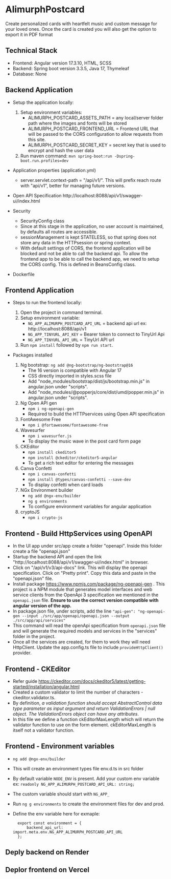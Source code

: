 # AlimurphPostcard

Create personalized cards with heartfelt music and custom message for your loved ones. Once the card is created you will also get the option to export it in PDF format

## Technical Stack
* Frontend: Angular version 17.3.10, HTML, SCSS
* Backend: Spring boot version 3.3.5, Java 17, Thymeleaf
* Database: None

## Backend Application

* Setup the application locally:
    1. Setup environment variables:
        - ALIMURPH_POSTCARD_ASSETS_PATH = any local/server folder path where the images and fonts will be stored
        - ALIMURPH_POSTCARD_FRONTEND_URL = Frontend URL that will be passed to the CORS configuration to allow requests from this site.
        - ALIMURPH_POSTCARD_SECRET_KEY = secret key that is used to encrypt and hash the user data
    2. Run maven command: `mvn spring-boot:run -Dspring-boot.run.profiles=dev`

* Application properties (application.yml)
    - server.servlet.context-path = "/api/v1/". This will prefix reach route with "api/v1", better for managing future versions.

* Open API Specification
http://localhost:8088/api/v1/swagger-ui/index.html

* Security
    - SecurityConfig class
    - Since at this stage in the application, no user account is maintained, by defaults all routes are accessible.
    - sessionManagement is kept STATELESS, so that spring does not store any data in the HTTPsession or spring context.
    - With default settings of CORS, the frontend application will be blocked and not be able to call the backend api. To allow the frontend app to be able to call the backend app, we need to setup the CORS config. This is defined in BeansConfig class.

* Dockerfile


## Frontend Application

* Steps to run the frontend locally:
    1. Open the project in command terminal.
    2. Setup environment variable: 
        - `NG_APP_ALIMURPH_POSTCARD_API_URL` = backend api url ex: http://localhost:8088/api/v1
        - `NG_APP_TINYURL_API_KEY` = Bearer token to connect to TinyUrl Api
        - `NG_APP_TINYURL_API_URL` = TinyUrl API url
    2. Run `npm install` followed by `npm run start`.

* Packages installed
    1. Ng bootstrap: `ng add @ng-bootstrap/ng-bootstrap@16`
        - The 16 version is compatible with Angular 17
        - CSS directly imported in styles.scss file
        - Add "node_modules/bootstrap/dist/js/bootstrap.min.js" in angular.json under "scripts".
        - Add "node_modules/@popperjs/core/dist/umd/popper.min.js" in angular.json under "scripts".
    2. Ng Open API gen
        - `npm i ng-openapi-gen`
        - Required to build the HTTPservices using Open API specification
    3. FontAwesome Free
        - `npm i @fortawesome/fontawesome-free`
    4. Wavesurfer
        - `npm i wavesurfer.js`
        - To display the music wave in the post card form page
    5. CKEditor
        - `npm install ckeditor5`
		- `npm install @ckeditor/ckeditor5-angular`
        - To get a rich text editor for entering the messages
    6. Canva Confetti
        - `npm i canvas-confetti`
        - `npm install @types/canvas-confetti --save-dev`
        - To display confetti when card loads
    7. NGx Environment builder
        - `ng add @ngx-env/builder`
        - `ng g environments`
        - To configure environment variables for angular application
    8. cryptoJS
        - `npm i crypto-js`


## Frontend - Build HttpServices using OpenAPI
- In the UI app under src/app create a folder "openapi". Inside this folder create a file "openapi.json"
- Startup the backend API and open the link "http://localhost:8088/api/v1/swagger-ui/index.html" in browser.
- Click on "/api/v1/v3/api-docs" link. This will display the openapi specification. Click on "Pretty print". Copy this data and paste in the "openapi.json" file.
- Install package https://www.npmjs.com/package/ng-openapi-gen . This project is a NPM module that generates model interfaces and web service clients from the OpenApi 3 specification we mentioned in the `openapi.json` file. **Ensure to use the correct version compatible with angular version of the app.**
- In package.json file, under scripts, add the line `"api-gen": "ng-openapi-gen --input ./src/app/openapi/openapi.json --output ./src/app/api/services"`
- This command will read the openApi specification from `openapi.json` file and will generate the required models and services in the  "services" folder in the project.
- Once all the services are created, for them to work they will need HttpClient. Update the app.config.ts file to include `provideHttpClient()` provider.

## Frontend - CKEditor
- Refer guide https://ckeditor.com/docs/ckeditor5/latest/getting-started/installation/angular.html
- Created a custom validator to limit the number of characters - ckeditor.validator.ts.
- By definition, *a validation function should accept AbstractControl data type parameter as input argument and return ValidationErrors | null object. The ValidationErrors object can have any attributes*.
- In this file we define a function ckEditorMaxLength which will return the validator function to use on the form element. ckEditorMaxLength is itself not a validator function.

## Frontend - Environment variables
- `ng add @ngx-env/builder`
- This will create an environment types file env.d.ts in src folder
- By default variable `NODE_ENV` is present. Add your custom env variable ex: `readonly NG_APP_ALIMURPH_POSTCARD_API_URL: string;`
- The custom variable should start with `NG_APP_`
- Run `ng g environments` to create the environment files for dev and prod.
- Define the env variable here for exmaple:

        export const environment = {
            backend_api_url: import.meta.env.NG_APP_ALIMURPH_POSTCARD_API_URL
        };

## Deply backend on Render

## Deplor frontend on Vercel